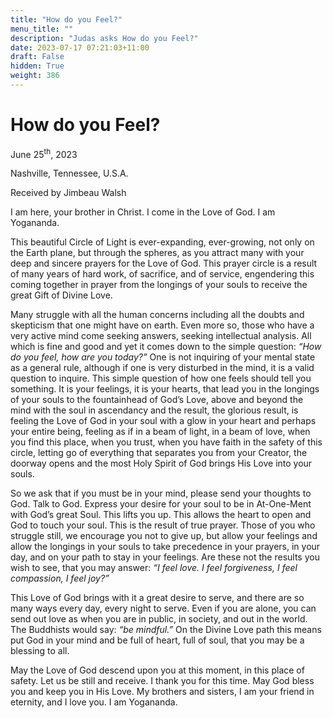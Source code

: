 ```yaml
---
title: "How do you Feel?"
menu_title: ""
description: "Judas asks How do you Feel?"
date: 2023-07-17 07:21:03+11:00
draft: False
hidden: True
weight: 386
---
```

# How do you Feel? 

June 25<sup>th</sup>, 2023

Nashville, Tennessee, U.S.A.

Received by Jimbeau Walsh  

I am here, your brother in Christ. I come in the Love of God. I am Yogananda.
   
This beautiful Circle of Light is ever-expanding, ever-growing, not only on the Earth plane, but through the spheres, as you attract many with your deep and sincere prayers for the Love of God. This prayer circle is a result of many years of hard work, of sacrifice, and of service, engendering this coming together in prayer from the longings of your souls to receive the great Gift of Divine Love. 

Many struggle with all the human concerns including all the doubts and skepticism that one might have on earth. Even more so, those who have a very active mind come seeking answers, seeking intellectual analysis. All which is fine and good and yet it comes down to the simple question: *“How do you feel, how are you today?”* One is not inquiring of your mental state as a general rule, although if one is very disturbed in the mind, it is a valid question to inquire. This simple question of how one feels should tell you something. It is your feelings, it is your hearts, that lead you in the longings of your souls to the fountainhead of God’s Love, above and beyond the mind with the soul in ascendancy and the result, the glorious result, is feeling the Love of God in your soul with a glow in your heart and perhaps your entire being, feeling as if in a beam of light, in a beam of love, when you find this place, when you trust, when you have faith in the safety of this circle, letting go of everything that separates you from your Creator, the doorway opens and the most Holy Spirit of God brings His Love into your souls.
    
So we ask that if you must be in your mind, please send your thoughts to God. Talk to God. Express your desire for your soul to be in At-One-Ment with God’s great Soul. This lifts you up. This allows the heart to open and God to touch your soul. This is the result of true prayer. Those of you who struggle still, we encourage you not to give up, but allow your feelings and allow the longings in your souls to take precedence in your prayers, in your day, and on your path to stay in your feelings. Are these not the results you wish to see, that you may answer: *“I feel love. I feel forgiveness, I feel compassion, I feel joy?”*

This Love of God brings with it a great desire to serve, and there are so many ways every day, every night to serve. Even if you are alone, you can send out love as when you are in public, in society, and out in the world. The Buddhists would say: *“be mindful.”* On the Divine Love path this means put God in your mind and be full of heart, full of soul, that you may be a blessing to all.

May the Love of God descend upon you at this moment, in this place of safety. Let us be still and receive. I thank you for this time. May God bless you and keep you in His Love. My brothers and sisters, I am your friend in eternity, and I love you. I am Yogananda.